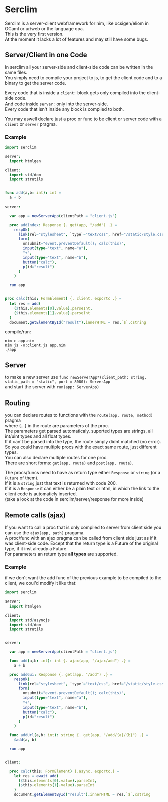 # Serclim
Serclim is a server-client webframework for nim, like ocsigen/eliom in OCaml or ur/web or the language opa.<br>
This is the very first version.<br>
At the moment it lacks a lot of features and may still have some bugs.


## Server/Client in one Code

In serclim all your server-side and client-side code can be written in the same files.<br>
You simply need to compile your project to js, to get the client code and to a binary to get the server code.

Every code that is inside a `client:` block gets only compiled into the client-side code.<br>
And code inside `server:` only into the server-side.<br>
Every code that isn't inside any block is compiled to both.

You may aswell declare just a proc or func to be client or server code with a `client` or `server` pragma.

### Example
```nim
import serclim

server:
  import htmlgen

client:
  import std/dom
  import strutils


func add(a,b: int): int =
  a + b

server:

  var app = newServerApp(clientPath = "client.js")

  proc addIndex: Response {. get(app, "/add") .} =
    respOk(
      link(rel="stylesheet", `type`="text/css", href="/static/style.css"),
      form(
        onsubmit="event.preventDefault(); calc(this)",
        input(type="text", name="a"),
        "+",
        input(type="text", name="b"),
        button("calc"),
        p(id="result")
      )
    )

  run app


proc calc(this: FormElement) {. client, exportc .} =
  let res = add(
    ($this.elements[0].value).parseInt,
    ($this.elements[1].value).parseInt
  )
  document.getElementById("result").innerHTML = res.`$`.cstring
```

compile/run:
```
nim c app.nim
nim js -o:client.js app.nim
./app
```

## Server
to make a new server use `func newServerApp*(client_path: string, static_path = "static", port = 8080): ServerApp`<br>
and start the server with `run(app: ServerApp)`

## Routing
you can declare routes to functions with the `route(app, route, method)` pragma<br>
where {...} in the route are parameters of the proc.<br>
The parameters get parsed automaticaly. suported types are strings, all int/uint types and all float types.<br>
If it can't be parsed into the type, the route simply didnt matched (no error). So you could have multiple procs with the exact same route, just different types.<br>
You can also declare multiple routes for one proc.<br>
There are short forms: `get(app, route)` and `post(app, route)`.

The procs/funcs need to have as return type either `Response` or `string` (or a `Future` of them).<br>
If it is a `string` just that text is returned with code 200.<br>
If it is a `Response` it can either be a plain text or html, in which the link to the client code is automaticly inserted.<br>
(take a look at the code in serclim/server/response for more inside)

## Remote calls (ajax)
If you want to call a proc that is only compiled to server from client side you can use the `ajax(app, path)` pragama.<br>
A proc/func with an ajax pragma can be called from client side just as if it was client-side code. Except that the return type is a Future of the original type, if it inst already a Future.<br>
For parameters an return type **all types** are supported.
### Example
if we don't want the add func of the previous example to be compiled to the client, we coul'd modify it like that:
```nim
import serclim

server:
  import htmlgen

client:
  import std/asyncjs
  import std/dom
  import strutils


server:

  var app = newServerApp(clientPath = "client.js")

  func add(a,b: int): int {. ajax(app, "/ajax/add") .} =
    a + b

  proc addGui: Response {. get(app, "/add") .} =
    respOk(
      link(rel="stylesheet", `type`="text/css", href="/static/style.css"),
      form(
        onsubmit="event.preventDefault(); calc(this)",
        input(type="text", name="a"),
        "+",
        input(type="text", name="b"),
        button("calc"),
        p(id="result")
      )
    )

  func addUrl(a,b: int): string {. get(app, "/add/{a}/{b}") .} =
    $add(a, b)

  run app


client:

  proc calc(this: FormElement) {.async, exportc.} =
    let res = await add(
      ($this.elements[0].value).parseInt,
      ($this.elements[1].value).parseInt
    )
    document.getElementById("result").innerHTML = res.`$`.cstring
```
